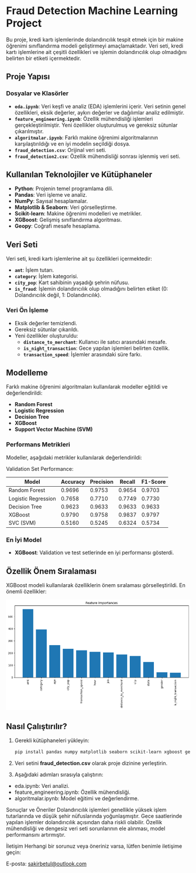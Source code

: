 # Fraud Detection Machine Learning Project

Bu proje, kredi kartı işlemlerinde dolandırıcılık tespit etmek için bir makine öğrenimi sınıflandırma modeli geliştirmeyi amaçlamaktadır. Veri seti, kredi kartı işlemlerine ait çeşitli özellikleri ve işlemin dolandırıcılık olup olmadığını belirten bir etiketi içermektedir.

## Proje Yapısı

### Dosyalar ve Klasörler
- **`eda.ipynb`**: Veri keşfi ve analiz (EDA) işlemlerini içerir. Veri setinin genel özellikleri, eksik değerler, aykırı değerler ve dağılımlar analiz edilmiştir.
- **`feature_engineering.ipynb`**: Özellik mühendisliği işlemleri gerçekleştirilmiştir. Yeni özellikler oluşturulmuş ve gereksiz sütunlar çıkarılmıştır.
- **`algoritmalar.ipynb`**: Farklı makine öğrenimi algoritmalarının karşılaştırıldığı ve en iyi modelin seçildiği dosya.
- **`fraud_detection.csv`**: Orijinal veri seti.
- **`fraud_detection2.csv`**: Özellik mühendisliği sonrası işlenmiş veri seti.

## Kullanılan Teknolojiler ve Kütüphaneler
- **Python**: Projenin temel programlama dili.
- **Pandas**: Veri işleme ve analiz.
- **NumPy**: Sayısal hesaplamalar.
- **Matplotlib & Seaborn**: Veri görselleştirme.
- **Scikit-learn**: Makine öğrenimi modelleri ve metrikler.
- **XGBoost**: Gelişmiş sınıflandırma algoritması.
- **Geopy**: Coğrafi mesafe hesaplama.

## Veri Seti
Veri seti, kredi kartı işlemlerine ait şu özellikleri içermektedir:
- **`amt`**: İşlem tutarı.
- **`category`**: İşlem kategorisi.
- **`city_pop`**: Kart sahibinin yaşadığı şehrin nüfusu.
- **`is_fraud`**: İşlemin dolandırıcılık olup olmadığını belirten etiket (0: Dolandırıcılık değil, 1: Dolandırıcılık).

### Veri Ön İşleme
- Eksik değerler temizlendi.
- Gereksiz sütunlar çıkarıldı.
- Yeni özellikler oluşturuldu:
  - **`distance_to_merchant`**: Kullanıcı ile satıcı arasındaki mesafe.
  - **`is_night_transaction`**: Gece yapılan işlemleri belirten özellik.
  - **`transaction_speed`**: İşlemler arasındaki süre farkı.

## Modelleme
Farklı makine öğrenimi algoritmaları kullanılarak modeller eğitildi ve değerlendirildi:
- **Random Forest**
- **Logistic Regression**
- **Decision Tree**
- **XGBoost**
- **Support Vector Machine (SVM)**

### Performans Metrikleri
Modeller, aşağıdaki metrikler kullanılarak değerlendirildi:

Validation Set Performance:

| Model               | Accuracy | Precision | Recall  | F1-Score |
|---------------------|----------|-----------|---------|----------|
| Random Forest        | 0.9696   | 0.9753    | 0.9654  | 0.9703   |
| Logistic Regression  | 0.7658   | 0.7710    | 0.7749  | 0.7730   |
| Decision Tree        | 0.9623   | 0.9633    | 0.9633  | 0.9633   |
| XGBoost              | 0.9790   | 0.9758    | 0.9837  | 0.9797   |
| SVC (SVM)            | 0.5160   | 0.5245    | 0.6324  | 0.5734   |

### En İyi Model
- **XGBoost**: Validation ve test setlerinde en iyi performansı gösterdi.

## Özellik Önem Sıralaması
XGBoost modeli kullanılarak özelliklerin önem sıralaması görselleştirildi. En önemli özellikler:

![alt text](image.png)

## Nasıl Çalıştırılır?
1. Gerekli kütüphaneleri yükleyin:
   ```bash
   pip install pandas numpy matplotlib seaborn scikit-learn xgboost geopy
   ```

2. Veri setini **fraud_detection.csv** olarak proje dizinine yerleştirin.

3. Aşağıdaki adımları sırasıyla çalıştırın:

* eda.ipynb: Veri analizi.
* feature_engineering.ipynb: Özellik mühendisliği.
* algoritmalar.ipynb: Model eğitimi ve değerlendirme.

Sonuçlar ve Öneriler
Dolandırıcılık işlemleri genellikle yüksek işlem tutarlarında ve düşük şehir nüfuslarında yoğunlaşmıştır.
Gece saatlerinde yapılan işlemler dolandırıcılık açısından daha riskli olabilir.
Özellik mühendisliği ve dengesiz veri seti sorunlarının ele alınması, model performansını artırmıştır.

İletişim
Herhangi bir sorunuz veya öneriniz varsa, lütfen benimle iletişime geçin:

E-posta: sakirbetul@outlook.com

[Kaggle Linki]:https://www.kaggle.com/code/betlakr/frauddetection
